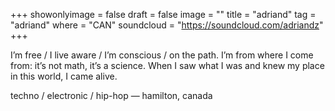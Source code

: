 +++
showonlyimage = false
draft = false
image = ""
title = "adriand"
tag = "adriand"
where = "CAN"
soundcloud = "https://soundcloud.com/adriandz"
+++

I’m free / I live aware / I’m conscious / on the path. I’m from where I come from: it’s not math, it’s a science. When I saw what I was and knew my place in this world, I came alive.

techno / electronic / hip-hop — hamilton, canada